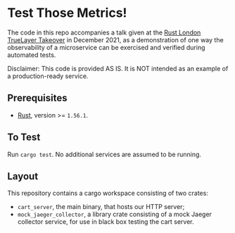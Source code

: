 # Test Those Metrics!

The code in this repo accompanies a talk given at the [Rust London TrueLayer Takeover](https://skillsmatter.com/meetups/13657-rust-ldn-dec21) in December 2021, as a demonstration of one way the observability of a microservice can be exercised and verified during automated tests.

Disclaimer: This code is provided AS IS. It is NOT intended as an example of a production-ready service.

## Prerequisites

- [Rust](https://www.rust-lang.org/tools/install), version >= `1.56.1`.

## To Test

Run `cargo test`. No additional services are assumed to be running.

## Layout

This repository contains a cargo workspace consisting of two crates:

- `cart_server`, the main binary, that hosts our HTTP server;
- `mock_jaeger_collector`, a library crate consisting of a mock Jaeger collector service, for use in black box testing the cart server.
